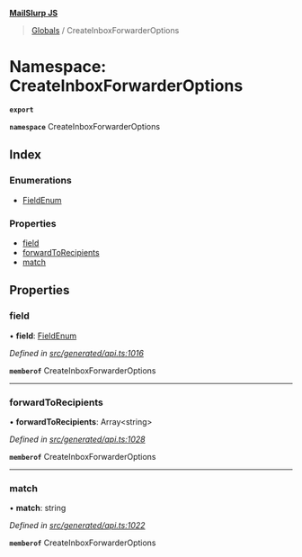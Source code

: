 **[MailSlurp JS](../README.md)**

> [Globals](../README.md) / CreateInboxForwarderOptions

# Namespace: CreateInboxForwarderOptions

**`export`** 

**`namespace`** CreateInboxForwarderOptions

## Index

### Enumerations

* [FieldEnum](../enums/createinboxforwarderoptions.fieldenum.md)

### Properties

* [field](createinboxforwarderoptions.md#field)
* [forwardToRecipients](createinboxforwarderoptions.md#forwardtorecipients)
* [match](createinboxforwarderoptions.md#match)

## Properties

### field

•  **field**: [FieldEnum](../enums/createinboxforwarderoptions.fieldenum.md)

*Defined in [src/generated/api.ts:1016](https://github.com/mailslurp/mailslurp-client/blob/3871a9e/src/generated/api.ts#L1016)*

**`memberof`** CreateInboxForwarderOptions

___

### forwardToRecipients

•  **forwardToRecipients**: Array\<string>

*Defined in [src/generated/api.ts:1028](https://github.com/mailslurp/mailslurp-client/blob/3871a9e/src/generated/api.ts#L1028)*

**`memberof`** CreateInboxForwarderOptions

___

### match

•  **match**: string

*Defined in [src/generated/api.ts:1022](https://github.com/mailslurp/mailslurp-client/blob/3871a9e/src/generated/api.ts#L1022)*

**`memberof`** CreateInboxForwarderOptions
